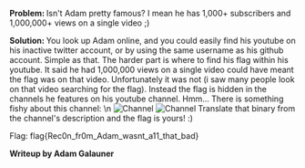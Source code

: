<b> Problem: </b>
Isn't Adam pretty famous? I mean he has 1,000+ subscribers and 1,000,000+ views on a single video ;)

<b> Solution: </b>
You look up Adam online, and you could easily find his youtube on his inactive twitter account, or by using the same username as his github account. Simple as that.
The harder part is where to find his flag within his youtube. It said he had 1,000,000 views on a single video could have meant the flag was on that video. Unfortunately it was not (i saw many people look on that video searching for the flag). Instead the flag is hidden in the channels he features on his youtube channel. Hmm... There is something fishy about this channel: \n
![Channel](http://i.imgur.com/RCUzwJ8.png)
![Channel](http://i.imgur.com/PppICCY.png)
Translate that binary from the channel's description and the flag is yours! :)

Flag: flag{Rec0n_fr0m_Adam_wasnt_a11_that_bad}


<b> Writeup by Adam Galauner </b>
